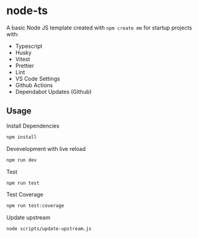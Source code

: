 # node-ts

A basic Node JS template created with `npm create mm` for startup projects with:

- Typescript
- Husky
- Vitest
- Prettier
- Lint
- VS Code Settings
- Github Actions
- Dependabot Updates (Github)

## Usage

Install Dependencies

```sh
npm install
```

Devevelopment with live reload

```sh
npm run dev
```

Test

```sh
npm run test
```

Test Coverage

```sh
npm run test:coverage
```

Update upstream

```sh
node scripts/update-upstream.js
```
